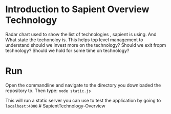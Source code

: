 Introduction to Sapient Overview Technology
=============================================
Radar chart used to show the list of technologies , sapient is using. And What state the techonoloy is. This helps top level management to understand should we invest more on the technology? Should we exit fropm technology? Should we hold for some time on technology?

Run
=====
Open the commandline and navigate to the directory you downloaded the repository to. Then type:
`node static.js`

This will run a static server you can use to test the application by going to `localhost:4000`.# SapientTechnology-Overview 

